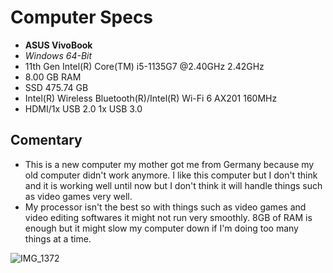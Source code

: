 # Computer Specs 

* __ASUS VivoBook__
* *Windows 64-Bit*
* 11th Gen Intel(R) Core(TM) i5-1135G7 @2.40GHz 2.42GHz
* 8.00 GB RAM
* SSD 475.74 GB
* Intel(R) Wireless Bluetooth(R)/Intel(R) Wi-Fi 6 AX201 160MHz
* HDMI/1x USB 2.0 1x USB 3.0

## Comentary
* This is a new computer my mother got me from Germany because my old computer didn't work anymore. I like this computer but I don't think and it is working well until now but I don't think it will handle things such as video games very well.
* My processor isn't the best so with things such as video games and video editing softwares it might not run very smoothly. 8GB of RAM is enough but it might slow my computer down if I'm doing too many things at a time.

![IMG_1372](https://user-images.githubusercontent.com/89781943/131477371-aedfd962-dc4b-4f5b-ba66-314e0f143753.jpg)
